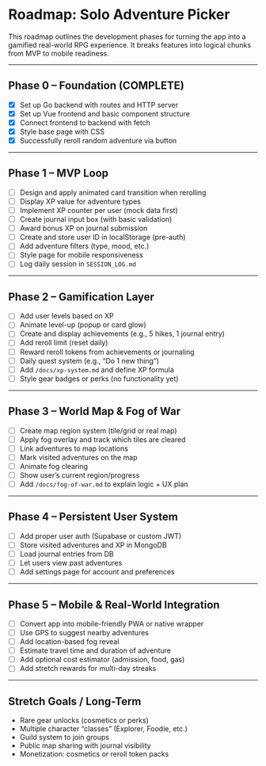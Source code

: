 #  Roadmap: Solo Adventure Picker

This roadmap outlines the development phases for turning the app into a gamified real-world RPG experience. It breaks features into logical chunks from MVP to mobile readiness.

---

##  Phase 0 – Foundation (COMPLETE)
- [x] Set up Go backend with routes and HTTP server
- [x] Set up Vue frontend and basic component structure
- [x] Connect frontend to backend with fetch
- [x] Style base page with CSS
- [x] Successfully reroll random adventure via button

---

##  Phase 1 – MVP Loop
- [ ] Design and apply animated card transition when rerolling
- [ ] Display XP value for adventure types
- [ ] Implement XP counter per user (mock data first)
- [ ] Create journal input box (with basic validation)
- [ ] Award bonus XP on journal submission
- [ ] Create and store user ID in localStorage (pre-auth)
- [ ] Add adventure filters (type, mood, etc.)
- [ ] Style page for mobile responsiveness
- [ ] Log daily session in `SESSION_LOG.md`

---

##  Phase 2 – Gamification Layer
- [ ] Add user levels based on XP
- [ ] Animate level-up (popup or card glow)
- [ ] Create and display achievements (e.g., 5 hikes, 1 journal entry)
- [ ] Add reroll limit (reset daily)
- [ ] Reward reroll tokens from achievements or journaling
- [ ] Daily quest system (e.g., “Do 1 new thing”)
- [ ] Add `/docs/xp-system.md` and define XP formula
- [ ] Style gear badges or perks (no functionality yet)

---

##  Phase 3 – World Map & Fog of War
- [ ] Create map region system (tile/grid or real map)
- [ ] Apply fog overlay and track which tiles are cleared
- [ ] Link adventures to map locations
- [ ] Mark visited adventures on the map
- [ ] Animate fog clearing
- [ ] Show user’s current region/progress
- [ ] Add `/docs/fog-of-war.md` to explain logic + UX plan

---

##  Phase 4 – Persistent User System
- [ ] Add proper user auth (Supabase or custom JWT)
- [ ] Store visited adventures and XP in MongoDB
- [ ] Load journal entries from DB
- [ ] Let users view past adventures
- [ ] Add settings page for account and preferences

---

##  Phase 5 – Mobile & Real-World Integration
- [ ] Convert app into mobile-friendly PWA or native wrapper
- [ ] Use GPS to suggest nearby adventures
- [ ] Add location-based fog reveal
- [ ] Estimate travel time and duration of adventure
- [ ] Add optional cost estimator (admission, food, gas)
- [ ] Add stretch rewards for multi-day streaks

---

##  Stretch Goals / Long-Term
- Rare gear unlocks (cosmetics or perks)
- Multiple character “classes” (Explorer, Foodie, etc.)
- Guild system to join groups
- Public map sharing with journal visibility
- Monetization: cosmetics or reroll token packs
